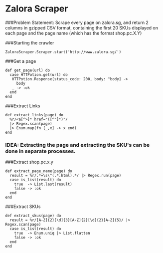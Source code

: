 # Zalora Scraper

###Problem Statement:
Scrape every page on zalora.sg, and return 2 columns in gzipped CSV format, containing the first 20 SKUs displayed on each page and the page name (which has the format shop.pc.X.Y)


###Starting the crawler

```
ZaloraScraper.Scraper.start('http://www.zalora.sg/')
```

###Get a page

```
def get_page(url) do
  case HTTPotion.get(url) do
   HTTPotion.Response[status_code: 200, body: ^body] ->
     body
   _ -> :ok  
  end
end 
```

###Extract Links
```
def extract_links(page) do
  %r/<a[^>]* href="([^"]*)"/ 
  |> Regex.scan(page) 
  |> Enum.map(fn [_,x] -> x end)
end
```

### IDEA: Extracting the page and extracting the SKU's can be done in separate processes.

###Extract shop.pc.x.y
```
def extract_page_name(page) do
  result = %r/.*=\s\"(.*.html).*/ |> Regex.run(page)
  case is_list(result) do 
  	true  -> List.last(result)
  	false -> :ok
  end
end
```
###Extract SKUs
```
def extract_skus(page) do
  result = %r/[A-Z]{2}[\d]{3}[A-Z]{2}[\d]{2}[A-Z]{5}/ |> Regex.scan(page)
  case is_list(result) do
    true  -> Enum.uniq |> List.flatten  
    false -> :ok
  end
end
```

